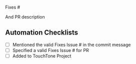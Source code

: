 Fixes #

And PR description

## Automation Checklists
- [ ] Mentioned the valid Fixes Issue # in the commit message
- [ ] Specified a valid Fixes Issue # for PR
- [ ] Added to TouchTone Project
